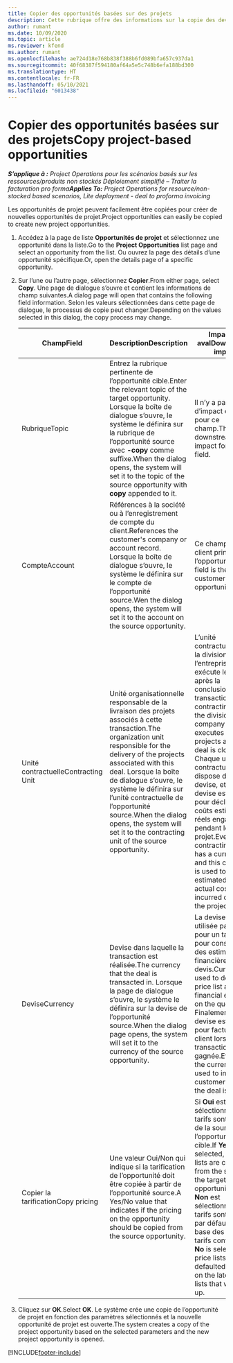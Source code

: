 ```yaml
---
title: Copier des opportunités basées sur des projets
description: Cette rubrique offre des informations sur la copie des devis selon les opportunités dans Project Operations.
author: rumant
ms.date: 10/09/2020
ms.topic: article
ms.reviewer: kfend
ms.author: rumant
ms.openlocfilehash: ae724d18e768b838f388b6fd089bfa657c937da1
ms.sourcegitcommit: 40f68387f594180af64a5e5c748b6efa188bd300
ms.translationtype: HT
ms.contentlocale: fr-FR
ms.lasthandoff: 05/10/2021
ms.locfileid: "6013438"
---
```

# <a name="copy-project-based-opportunities"></a><span data-ttu-id="317d3-103">Copier des opportunités basées sur des projets</span><span class="sxs-lookup"><span data-stu-id="317d3-103">Copy project-based opportunities</span></span>

<span data-ttu-id="317d3-104">_**S’applique à :** Project Operations pour les scénarios basés sur les ressources/produits non stockés Déploiement simplifié – Traiter la facturation pro forma_</span><span class="sxs-lookup"><span data-stu-id="317d3-104">_**Applies To:** Project Operations for resource/non-stocked based scenarios, Lite deployment - deal to proforma invoicing_</span></span>


<span data-ttu-id="317d3-105">Les opportunités de projet peuvent facilement être copiées pour créer de nouvelles opportunités de projet.</span><span class="sxs-lookup"><span data-stu-id="317d3-105">Project opportunities can easily be copied to create new project opportunities.</span></span> 

1. <span data-ttu-id="317d3-106">Accédez à la page de liste **Opportunités de projet** et sélectionnez une opportunité dans la liste.</span><span class="sxs-lookup"><span data-stu-id="317d3-106">Go to the **Project Opportunities** list page and select an opportunity from the list.</span></span> <span data-ttu-id="317d3-107">Ou ouvrez la page des détails d’une opportunité spécifique.</span><span class="sxs-lookup"><span data-stu-id="317d3-107">Or, open the details page of a specific opportunity.</span></span> 
2. <span data-ttu-id="317d3-108">Sur l’une ou l’autre page, sélectionnez **Copier**.</span><span class="sxs-lookup"><span data-stu-id="317d3-108">From either page, select **Copy**.</span></span> <span data-ttu-id="317d3-109">Une page de dialogue s’ouvre et contient les informations de champ suivantes.</span><span class="sxs-lookup"><span data-stu-id="317d3-109">A dialog page will open that contains the following field information.</span></span> <span data-ttu-id="317d3-110">Selon les valeurs sélectionnées dans cette page de dialogue, le processus de copie peut changer.</span><span class="sxs-lookup"><span data-stu-id="317d3-110">Depending on the values selected in this dialog, the copy process may change.</span></span>

    | <span data-ttu-id="317d3-111">**Champ**</span><span class="sxs-lookup"><span data-stu-id="317d3-111">**Field**</span></span> | <span data-ttu-id="317d3-112">**Description**</span><span class="sxs-lookup"><span data-stu-id="317d3-112">**Description**</span></span> | <span data-ttu-id="317d3-113">**Impact en aval**</span><span class="sxs-lookup"><span data-stu-id="317d3-113">**Downstream impact**</span></span> |
    | --- | --- | --- |
    | <span data-ttu-id="317d3-114">Rubrique</span><span class="sxs-lookup"><span data-stu-id="317d3-114">Topic</span></span> | <span data-ttu-id="317d3-115">Entrez la rubrique pertinente de l’opportunité cible.</span><span class="sxs-lookup"><span data-stu-id="317d3-115">Enter the relevant topic of the target opportunity.</span></span> <span data-ttu-id="317d3-116">Lorsque la boîte de dialogue s’ouvre, le système le définira sur la rubrique de l’opportunité source avec **-copy** comme suffixe.</span><span class="sxs-lookup"><span data-stu-id="317d3-116">When the dialog opens, the system will set it to the topic of the source opportunity with **copy** appended to it.</span></span> | <span data-ttu-id="317d3-117">Il n’y a pas d’impact en aval pour ce champ.</span><span class="sxs-lookup"><span data-stu-id="317d3-117">There's no downstream impact for this field.</span></span> |
    | <span data-ttu-id="317d3-118">Compte</span><span class="sxs-lookup"><span data-stu-id="317d3-118">Account</span></span> | <span data-ttu-id="317d3-119">Références à la société ou à l’enregistrement de compte du client.</span><span class="sxs-lookup"><span data-stu-id="317d3-119">References the customer's company or account record.</span></span> <span data-ttu-id="317d3-120">Lorsque la boîte de dialogue s’ouvre, le système le définira sur le compte de l’opportunité source.</span><span class="sxs-lookup"><span data-stu-id="317d3-120">Wen the dialog opens, the system will set it to the account on the source opportunity.</span></span> | <span data-ttu-id="317d3-121">Ce champ est le client principal de l’opportunité.</span><span class="sxs-lookup"><span data-stu-id="317d3-121">This field is the primary customer on the opportunity.</span></span> |
    | <span data-ttu-id="317d3-122">Unité contractuelle</span><span class="sxs-lookup"><span data-stu-id="317d3-122">Contracting Unit</span></span> | <span data-ttu-id="317d3-123">Unité organisationnelle responsable de la livraison des projets associés à cette transaction.</span><span class="sxs-lookup"><span data-stu-id="317d3-123">The organization unit responsible for the delivery of the projects associated with this deal.</span></span> <span data-ttu-id="317d3-124">Lorsque la boîte de dialogue s’ouvre, le système le définira sur l’unité contractuelle de l’opportunité source.</span><span class="sxs-lookup"><span data-stu-id="317d3-124">When the dialog opens, the system will set it to the contracting unit of the source opportunity.</span></span> | <span data-ttu-id="317d3-125">L’unité contractuelle est la division de l’entreprise qui exécute les projets après la conclusion de la transaction.</span><span class="sxs-lookup"><span data-stu-id="317d3-125">The contracting unit is the division of the company that executes the projects after the deal is closed.</span></span> <span data-ttu-id="317d3-126">Chaque unité contractuelle dispose d’une devise, et cette devise est utilisée pour déclarer les coûts estimés et réels engagés pendant le projet.</span><span class="sxs-lookup"><span data-stu-id="317d3-126">Every contracting unit has a currency, and this currency is used to report estimated and actual costs incurred during the project.</span></span> |
    | <span data-ttu-id="317d3-127">Devise</span><span class="sxs-lookup"><span data-stu-id="317d3-127">Currency</span></span> | <span data-ttu-id="317d3-128">Devise dans laquelle la transaction est réalisée.</span><span class="sxs-lookup"><span data-stu-id="317d3-128">The currency that the deal is transacted in.</span></span> <span data-ttu-id="317d3-129">Lorsque la page de dialogue s’ouvre, le système le définira sur la devise de l’opportunité source.</span><span class="sxs-lookup"><span data-stu-id="317d3-129">When the dialog page opens, the system will set it to the currency of the source opportunity.</span></span> | <span data-ttu-id="317d3-130">La devise est utilisée par défaut pour un tarif et pour construire des estimations financières sur le devis.</span><span class="sxs-lookup"><span data-stu-id="317d3-130">Currency is used to default a price list and build financial estimates on the quote.</span></span> <span data-ttu-id="317d3-131">Finalement, la devise est utilisée pour facturer le client lorsque la transaction est gagnée.</span><span class="sxs-lookup"><span data-stu-id="317d3-131">Eventually, the currency is used to invoice the customer when the deal is won.</span></span> |
    | <span data-ttu-id="317d3-132">Copier la tarification</span><span class="sxs-lookup"><span data-stu-id="317d3-132">Copy pricing</span></span> | <span data-ttu-id="317d3-133">Une valeur Oui/Non qui indique si la tarification de l’opportunité doit être copiée à partir de l’opportunité source.</span><span class="sxs-lookup"><span data-stu-id="317d3-133">A Yes/No value that indicates if the pricing on the opportunity should be copied from the source opportunity.</span></span> | <span data-ttu-id="317d3-134">Si **Oui** est sélectionné, les tarifs sont copiés de la source vers l’opportunité cible.</span><span class="sxs-lookup"><span data-stu-id="317d3-134">If **Yes** is selected, price lists are copied from the source to the target opportunity.</span></span> <span data-ttu-id="317d3-135">Si **Non** est sélectionné, les tarifs sont définis par défaut sur la base des derniers tarifs configurés.</span><span class="sxs-lookup"><span data-stu-id="317d3-135">If **No** is selected, price lists are defaulted based on the latest price lists that were set up.</span></span> |

3. <span data-ttu-id="317d3-136">Cliquez sur **OK**.</span><span class="sxs-lookup"><span data-stu-id="317d3-136">Select **OK**.</span></span> <span data-ttu-id="317d3-137">Le système crée une copie de l’opportunité de projet en fonction des paramètres sélectionnés et la nouvelle opportunité de projet est ouverte.</span><span class="sxs-lookup"><span data-stu-id="317d3-137">The system creates a copy of the project opportunity based on the selected parameters and the new project opportunity is opened.</span></span>


[!INCLUDE[footer-include](../includes/footer-banner.md)]